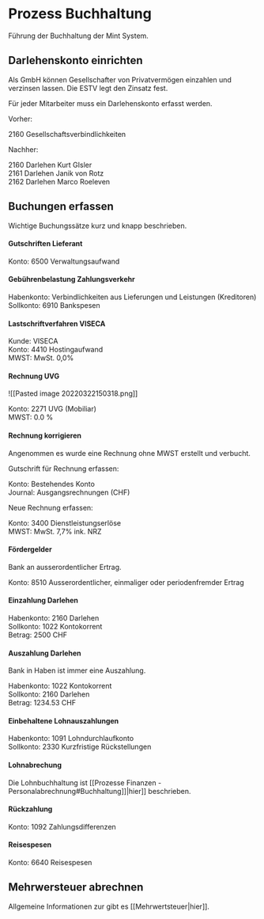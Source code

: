 # Prozess Buchhaltung
Führung der Buchhaltung der Mint System.

## Darlehenskonto einrichten

Als GmbH können Gesellschafter von Privatvermögen einzahlen und verzinsen lassen. Die ESTV legt den Zinsatz fest.

Für jeder Mitarbeiter muss ein Darlehenskonto erfasst werden.

Vorher:

2160 Gesellschaftsverbindlichkeiten

Nachher:

2160 Darlehen Kurt GIsler\
2161 Darlehen Janik von Rotz\
2162 Darlehen Marco Roeleven

## Buchungen erfassen

Wichtige Buchungssätze kurz und knapp beschrieben.

#### Gutschriften Lieferant

Konto: 6500 Verwaltungsaufwand

#### Gebührenbelastung Zahlungsverkehr

Habenkonto: Verbindlichkeiten aus Lieferungen und Leistungen (Kreditoren)\
Sollkonto: 6910 Bankspesen

#### Lastschriftverfahren VISECA

Kunde: VISECA\
Konto: 4410 Hostingaufwand\
MWST: MwSt. 0,0%  

#### Rechnung UVG

![[Pasted image 20220322150318.png]]

Konto: 2271 UVG (Mobiliar)\
MWST: 0.0 %

#### Rechnung korrigieren

Angenommen es wurde eine Rechnung ohne MWST erstellt und verbucht.

Gutschrift für Rechnung erfassen:

Konto: Bestehendes Konto\
Journal: Ausgangsrechnungen (CHF)

Neue Rechnung erfassen:

Konto: 3400 Dienstleistungserlöse\
MWST: MwSt. 7,7% ink. NRZ

#### Fördergelder

Bank an ausserordentlicher Ertrag.

Konto: 8510 Ausserordentlicher, einmaliger oder periodenfremder Ertrag

#### Einzahlung Darlehen

Habenkonto: 2160 Darlehen\
Sollkonto: 1022 Kontokorrent\
Betrag: 2500 CHF

#### Auszahlung Darlehen

Bank in Haben ist immer eine Auszahlung.

Habenkonto: 1022 Kontokorrent\
Sollkonto: 2160 Darlehen\
Betrag: 1234.53 CHF

#### Einbehaltene Lohnauszahlungen

Habenkonto: 1091 Lohndurchlaufkonto\
Sollkonto: 2330 Kurzfristige Rückstellungen  

#### Lohnabrechung

Die Lohnbuchhaltung ist [[Prozesse Finanzen - Personalabrechnung#Buchhaltung]]|hier]] beschrieben.

#### Rückzahlung

Konto: 1092 Zahlungsdifferenzen

#### Reisespesen

Konto: 6640 Reisespesen

## Mehrwersteuer abrechnen

Allgemeine Informationen zur gibt es [[Mehrwertsteuer|hier]].
